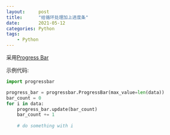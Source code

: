 ```yaml
---
layout:     post
title:      "给循环处理加上进度条"
date:       2021-05-12
categories: Python
tags:
    - Python
---
```


采用[Progress Bar](https://progressbar-2.readthedocs.io/en/latest/#context-wrapper)

示例代码:
```Python
import progressbar

progress_bar = progressbar.ProgressBar(max_value=len(data))
bar_count = 0
for i in data:
    progress_bar.update(bar_count)
    bar_count += 1
    
    # do something with i
```
